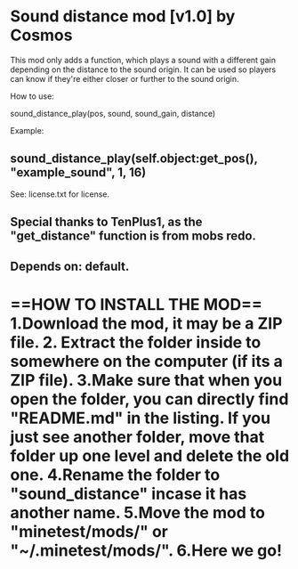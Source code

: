 Sound distance mod [v1.0] by Cosmos
==========================
This mod only adds a function, which plays a sound with a different gain depending on the distance to the sound origin.
It can be used so players can know if they're either closer or further to the sound origin.

How to use:

sound_distance_play(pos, sound, sound_gain, distance)

Example:

sound_distance_play(self.object:get_pos(), "example_sound", 1, 16)
---------------------------------------------
See: license.txt for license.

Special thanks to TenPlus1, as the "get_distance" function is from mobs redo.
---------------------------------------------
Depends on: default.
---------------------------------------------

==HOW TO INSTALL THE MOD==
1.Download the mod, it may be a ZIP file.
2. Extract the folder inside to somewhere on the computer (if its a ZIP file).
3.Make sure that when you open the folder, you can directly find "README.md" in the listing. If you just see another folder, move that folder up one level and delete the old one.
4.Rename the folder to "sound_distance" incase it has another name.
5.Move the mod to "minetest/mods/" or "~/.minetest/mods/".
6.Here we go!
============================
